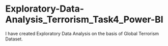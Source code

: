 # Exploratory-Data-Analysis_Terrorism_Task4_Power-BI
I have created Exploratory Data Analysis on the basis of Global Terrorism Dataset.
